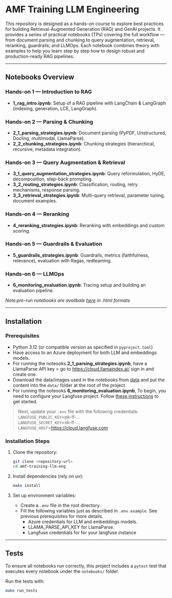 # AMF Training LLM Engineering

This repository is designed as a hands-on course to explore best practices for building Retrieval-Augmented Generation (RAG) and GenAI projects.
It provides a series of practical notebooks (TPs) covering the full workflow — from document parsing and chunking to query augmentation, retrieval, reranking, guardrails, and LLMOps.
Each notebook combines theory with examples to help you learn step by step how to design robust and production-ready RAG pipelines.

---

## Notebooks Overview

### Hands-on 1 — Introduction to RAG
- **1_rag_intro.ipynb**: Setup of a RAG pipeline with LangChain & LangGraph (indexing, generation, LCE, LangGraph).

### Hands-on 2 — Parsing & Chunking
- **2_1_parsing_strategies.ipynb**: Document parsing (PyPDF, Unstructured, Docling, multimodal, LlamaParse).
- **2_2_chunking_strategies.ipynb**: Chunking strategies (hierarchical, recursive, metadata integration).

### Hands-on 3 — Query Augmentation & Retrieval
- **3_1_query_augmentation_strategies.ipynb**: Query reformulation, HyDE, decomposition, step-back prompting.
- **3_2_routing_strategies.ipynb**: Classification, routing, retry mechanisms, response parsing.
- **3_3_retrieval_strategies.ipynb**: Multi-query retrieval, parameter tuning, document examples.

### Hands-on 4 — Reranking
- **4_reranking_strategies.ipynb**: Reranking with embeddings and custom scoring.

### Hands-on 5 — Guardrails & Evaluation
- **5_guardrails_strategies.ipynb**: Guardrails, metrics (faithfulness, relevance), evaluation with Ragas, redteaming.

### Hands-on 6 — LLMOps
- **6_monitoring_evaluation.ipynb**: Tracing setup and building an evaluation pipeline.

*Note:pre-run notebooks are availbale [here](https://drive.google.com/drive/folders/1dxMQa1CxusHRwgo1yIm2x9GqezF2BFLb) in .html formats*

---

## Installation

### Prerequisites
- Python 3.12 (or compatible version as specified in `pyproject.toml`)
- Have access to an Azure deployment for both LLM and embeddings models.
- For running the noteooks **2_1_parsing_strategies.ipynb**, have a LlamaParse API key > go to https://cloud.llamaindex.ai/ sign in and create one.
- Download the data/images used in the notebooks from [data](https://drive.google.com/drive/folders/1IAUeIMMfupJRQdjOSg0w-CFwoS5uo6Od) and put the content into the `data/` folder at the root of the project.
- For running the noteooks **6_monitoring_evaluation.ipynb**, To begin, you need to configure your Langfuse project. Follow [these instructions](https://langfuse.com/docs/get-started) to get started.

> Next, update your `.env` file with the following credentials:\
> `LANGFUSE_PUBLIC_KEY`=pk-lf-...\
> `LANGFUSE_SECRET_KEY`=sk-lf-...\
> `LANGFUSE_HOST`=https://cloud.langfuse.com

### Installation Steps
1. Clone the repository:
   ```bash
   git clone <repository-url>
   cd amf-training-llm-eng
   ```

2. Install dependencies (rely on uv):
   ```bash
   make install
   ```

3. Set up environment variables:
   - Create a `.env` file in the root directory.
   - Fill the following variables just as described in `.env.example`. See previous prerequisites for more details.
     - Azure credentials for LLM and embeddings models.
     - LLAMA_PARSE_API_KEY for LlamaParse.
     - Langfuse credentials for for your langfuse instance

---

## Tests

To ensure all notebooks run correctly, this project includes a `pytest` test that executes every notebook under the `notebooks/` folder.

Run the tests with:

```bash
make run_tests
```
